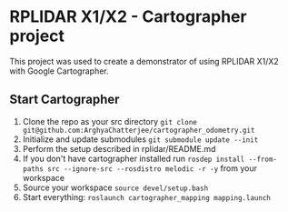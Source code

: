 # RPLIDAR X1/X2 - Cartographer project

This project was used to create a demonstrator of using RPLIDAR X1/X2 with Google Cartographer.

## Start Cartographer

1. Clone the repo as your src directory `git clone git@github.com:ArghyaChatterjee/cartographer_odometry.git`
2. Initialize and update submodules `git submodule update --init`
3. Perform the setup described in rplidar/README.md
4. If you don't have cartographer installed run `rosdep install --from-paths src --ignore-src --rosdistro melodic -r -y` from your workspace
5. Source your workspace `source devel/setup.bash`
6. Start everything: `roslaunch cartographer_mapping mapping.launch`



